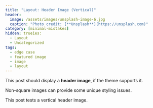 ```yaml
---
title: "Layout: Header Image (Vertical)"
header:
  image: /assets/images/unsplash-image-6.jpg
  caption: "Photo credit: [**Unsplash**](https://unsplash.com)"
category: [minimal-mistakes]
hidden: trueies:
  - Layout
  - Uncategorized
tags:
  - edge case
  - featured image
  - image
  - layout
---
```


This post should display a **header image**, if the theme supports it.

Non-square images can provide some unique styling issues.

This post tests a vertical header image.
<!--stackedit_data:
eyJoaXN0b3J5IjpbMTEwOTU5ODI1NiwxMzczNzExNjY5XX0=
-->